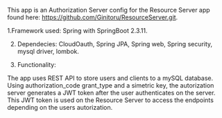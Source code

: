 This app is an Authorization Server config for the Resource Server app found here:
https://github.com/Ginitoru/ResourceServer.git.

1.Framework used: Spring with SpringBoot 2.3.11.

2. Dependecies: CloudOauth,  Spring JPA, Spring web, Spring security, mysql driver, lombok.

4. Functionality: 

The app uses REST API to store users and clients to a mySQL database.
Using authorization_code grant_type and a simetric key, the autorization server generates a 
JWT token after the user authenticates on the server. This JWT token is used on the Resource 
Server to access the endpoints depending on the users autorization.
